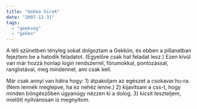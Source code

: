 ```yaml
---
title: "Gekkó hírek"
date: "2007-12-31"
tags: 
  - "geekseg"
  - "gekko"
---
```


A téli szünetben tényleg sokat dolgoztam a Gekkón, és ebben a pillanatban fejeztem be a hatodik feladatot. (Egyelőre csak hat feladat lesz.) Ezen kívül van már hozzá honlap login rendszerrel, fórumokkal, pontozással, ranglistával, meg mindennel, ami csak kell.

Már csak annyi van hátra hogy: 1) átpakoljam az egészet a csokavar.hu-ra. (Nem lennék meglepve, ha ez nehéz lenne.) 2) kijavítsam a css-t, hogy minden böngészőben úgyanúgy nézzen ki a dolog. 3) kicsit teszteljem, mielőtt nyilvánosan is megnyitom.
